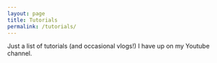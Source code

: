 ```yaml
---
layout: page
title: Tutorials
permalink: /tutorials/
---
```

Just a list of tutorials (and occasional vlogs!) I have up on my Youtube channel. 
